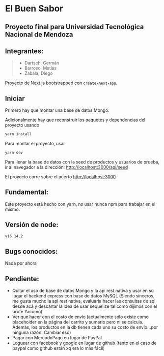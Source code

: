 # El Buen Sabor

## Proyecto final para Universidad Tecnológica Nacional de Mendoza
## Integrantes:
> - Dartsch, Germán
> - Barroso, Matías
> - Zabala, Diego

Proyecto de [Next.js](https://nextjs.org/) bootstrapped con [`create-next-app`](https://github.com/vercel/next.js/tree/canary/packages/create-next-app).

## Iniciar

Primero hay que montar una base de datos Mongo.

Adicionalmente hay que reconstruir los paquetes y dependencias del proyecto usando

```bash
yarn install
```

Para montar el proyecto, usar

```bash
yarn dev
```

Para llenar la base de datos con la seed de productos y usuarios de prueba, ir al navegador a la dirección: [http://localhost:3000/api/seed](http://localhost:3000/api/seed)

El proyecto corre sobre el puerto [http://localhost:3000](http://localhost:3000)

## Fundamental:

Este proyecto está hecho con yarn, no usar nunca npm para trabajar en el mismo.

## Versión de node:
    
```bash
v16.14.2
```

## Bugs conocidos:

Nada por ahora

## Pendiente:

- Quitar el uso de base de datos Mongo y la api rest nativa y usar en su lugar el backend express con base de datos MySQL (Siendo sinceros, me gusta mucho la api rest nativa, evaluaría hacer las consultas de sql desde acá y descartar la idea de usar sequelize tal como dijimos con el profe Yacomo) 
- Ver que hacer con el costo de envío (actualmente sólo existe como placeholder en la página del carrito y sumario pero ni se calcula. Además, los productos en la db tienen cada uno su costo de envío...por ninguna razón. Cambiar eso)
- Pagar con MercadoPago en lugar de PayPal
- Loguear con facebook y google en lugar de github (tanto en el caso de paypal como github están xq era lo más fácil)
